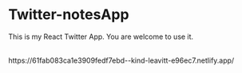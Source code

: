 # Twitter-notesApp

This is my React Twitter App. You are welcome to use it.

<br>
https://61fab083ca1e3909fedf7ebd--kind-leavitt-e96ec7.netlify.app/
